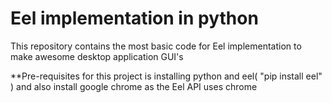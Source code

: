 # Eel implementation in python
 This repository contains the most basic code for Eel implementation to make awesome desktop application GUI's

**Pre-requisites for this project is installing python and eel( "pip install eel" )
and also install google chrome as the Eel API uses chrome 